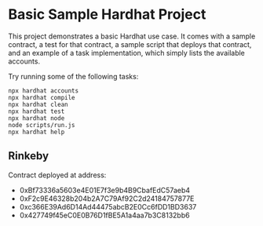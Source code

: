 # Basic Sample Hardhat Project

This project demonstrates a basic Hardhat use case. It comes with a sample contract, a test for that contract, a sample script that deploys that contract, and an example of a task implementation, which simply lists the available accounts.

Try running some of the following tasks:

```shell
npx hardhat accounts
npx hardhat compile
npx hardhat clean
npx hardhat test
npx hardhat node
node scripts/run.js
npx hardhat help
```

## Rinkeby

Contract deployed at address:

- 0xBf73336a5603e4E01E7f3e9b4B9CbafEdC57aeb4
- 0xF2c9E46328b204b2A7C79Af92C2d24184757877E
- 0xc366E39Ad6D14Ad44475abcB2E0Cc6fDD1BD3637
- 0x427749f45eC0E0B76D1fBE5A1a4aa7b3C8132bb6
